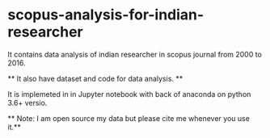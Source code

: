 # scopus-analysis-for-indian-researcher
It contains data analysis of indian researcher in scopus journal from 2000 to 2016. 

** It also have dataset and code for data analysis. **

It is implemeted in in Jupyter notebook with back of anaconda on python 3.6+ versio.

** Note: I am open source my data but please cite me whenever you use it.**
